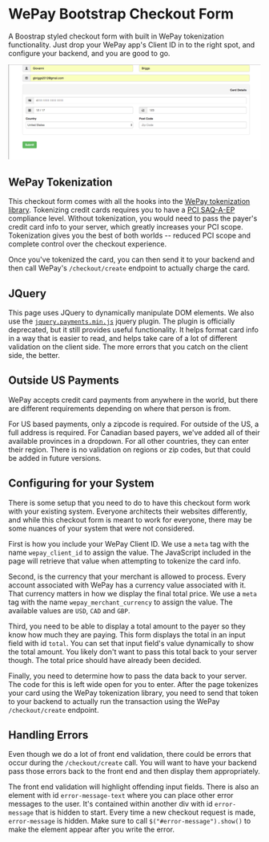 # WePay Bootstrap Checkout Form
A Boostrap styled checkout form with built in WePay tokenization functionality.  Just drop your WePay app's Client ID in to the right spot, and configure your backend, and you are good to go.

![Checkout form](/assets/USScreenshot.png)


## WePay Tokenization
This checkout form comes with all the hooks into the [WePay tokenization library](https://developer.wepay.com/docs/process-payments/custom-checkout). Tokenizing credit cards requires you to have a [PCI SAQ-A-EP](https://www.pcisecuritystandards.org/documents/SAQ_A-EP_v3.pdf) compliance level.  Without tokenization, you would need to pass the payer's credit card info to your server, which greatly increases your PCI scope.  Tokenization gives you the best of both worlds -- reduced PCI scope and complete control over the checkout experience.

Once you've tokenized the card, you can then send it to your backend and then call WePay's `/checkout/create` endpoint to actually charge the card.

## JQuery
This page uses JQuery to dynamically manipulate DOM elements.  We also use the [`jquery.payments.min.js`](https://github.com/stripe/jquery.payment) jquery plugin.  The plugin is officially deprecated, but it still provides useful functionality.  It helps format card info in a way that is easier to read, and helps take care of a lot of different validation on the client side.  The more errors that you catch on the client side, the better.

## Outside US Payments
WePay accepts credit card payments from anywhere in the world, but there are different requirements depending on where that person is from.

For US based payments, only a zipcode is required.  For outside of the US, a full address is required.  For Canadian based payers, we've added all of their available provinces in a dropdown.  For all other countries, they can enter their region.  There is no validation on regions or zip codes, but that could be added in future versions.


## Configuring for your System
There is some setup that you need to do to have this checkout form work with your existing system.  Everyone architects their websites differently, and while this checkout form is meant to work for everyone, there may be some nuances of your system that were not considered.

First is how you include your WePay Client ID.  We use a `meta` tag with the name `wepay_client_id` to assign the value.  The JavaScript included in the page will retrieve that value when attempting to tokenize the card info.

Second, is the currency that your merchant is allowed to process.  Every account associated with WePay has a currency value associated with it.  That currency matters in how we display the final total price.  We use a `meta` tag with the name `wepay_merchant_currency` to assign the value.  The available values are `USD`, `CAD` and `GBP`.

Third, you need to be able to display a total amount to the payer so they know how much they are paying.  This form displays the total in an input field with id `total`.  You can set that input field's value dynamically to show the total amount.  You likely don't want to pass this total back to your server though.  The total price should have already been decided.

Finally, you need to determine how to pass the data back to your server.  The code for this is left wide open for you to enter.  After the page tokenizes your card using the WePay tokenization library, you need to send that token to your backend to actually run the transaction using the WePay `/checkout/create` endpoint.

## Handling Errors
Even though we do a lot of front end validation, there could be errors that occur during the `/checkout/create` call.  You will want to have your backend pass those errors back to the front end and then display them appropriately.

The front end validation will highlight offending input fields.  There is also an element with id `error-message-text` where you can place other error messages to the user.  It's contained within another div with id `error-message` that is hidden to start.  Every time a new checkout request is made, `error-message` is hidden.  Make sure to call `$("#error-message").show()` to make the element appear after you write the error.
